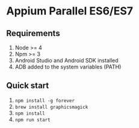 # Appium Parallel ES6/ES7

## Requirements
1. Node >= 4
1. Npm >= 3
1. Android Studio and Android SDK installed
1. ADB added to the system variables (PATH)

## Quick start
1. `npm install -g forever`
1. `brew install graphicsmagick`
1. `npm install`
1. `npm run start`